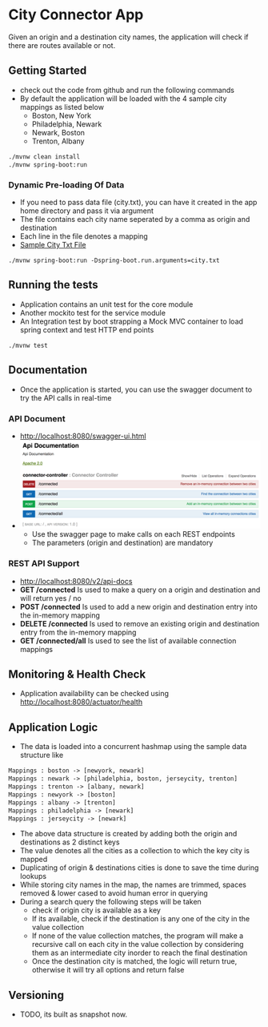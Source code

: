 # City Connector App
Given an origin and a destination city names, the application will check if there are routes available or not.

## Getting Started
- check out the code from github and run the following commands
- By default the application will be loaded with the 4 sample city mappings as listed below
    - Boston, New York
    - Philadelphia, Newark
    - Newark, Boston
    - Trenton, Albany
```
./mvnw clean install
./mvnw spring-boot:run
```

### Dynamic Pre-loading Of Data
- If you need to pass data file (city.txt), you can have it created in the app home directory and pass it via argument
- The file contains each city name seperated by a comma as origin and destination
- Each line in the file denotes a mapping
- [Sample City Txt File](city.txt)
```
./mvnw spring-boot:run -Dspring-boot.run.arguments=city.txt
```

## Running the tests
- Application contains an unit test for the core module
- Another mockito test for the service module
- An Integration test by boot strapping a Mock MVC container to load spring context and test HTTP end points  
```
./mvnw test
```

## Documentation
- Once the application is started, you can use the swagger document to try the API calls in real-time

### API Document
- [http://localhost:8080/swagger-ui.html](http://localhost:8080/swagger-ui.html)
- ![swagger](swagger-home.png) 
    - Use the swagger page to make calls on each REST endpoints
    - The parameters (origin and destination) are mandatory

### REST API Support
- [http://localhost:8080/v2/api-docs](http://localhost:8080/v2/api-docs)
-  **GET /connected** Is used to make a query on a origin and destination and will return yes / no
-  **POST /connected** Is used to add a new origin and destination entry into the in-memory mapping
-  **DELETE /connected** Is used to remove an existing origin and destination entry from the in-memory mapping
-  **GET /connected/all** Is used to see the list of available connection mappings

## Monitoring & Health Check
- Application availability can be checked using [http://localhost:8080/actuator/health](http://localhost:8080/actuator/health)

## Application Logic
- The data is loaded into a concurrent hashmap using the sample data structure like
```
Mappings : boston -> [newyork, newark]
Mappings : newark -> [philadelphia, boston, jerseycity, trenton]
Mappings : trenton -> [albany, newark]
Mappings : newyork -> [boston]
Mappings : albany -> [trenton]
Mappings : philadelphia -> [newark]
Mappings : jerseycity -> [newark]
```
- The above data structure is created by adding both the origin and destinations as 2 distinct keys
- The value denotes all the cities as a collection to which the key city is mapped
- Duplicating of origin & destinations cities is done to save the time during lookups
- While storing city names in the map, the names are trimmed, spaces removed & lower cased to avoid human error in querying 
- During a search query the following steps will be taken
    - check if origin city is available as a key 
    - If its available, check if the destination is any one of the city in the value collection
    - If none of the value collection matches, the program will make a recursive call on each city in the value collection
     by considering them as an intermediate city inorder to reach the final destination
    - Once the destination city is matched, the logic will return true, otherwise it will try all options and return false 

## Versioning
- TODO, its built as snapshot now. 

